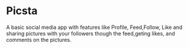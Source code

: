 # Picsta

A basic social media app with features like Profile, Feed,Follow, Like and sharing pictures with your followers though the feed,geting likes, and comments on the pictures.
